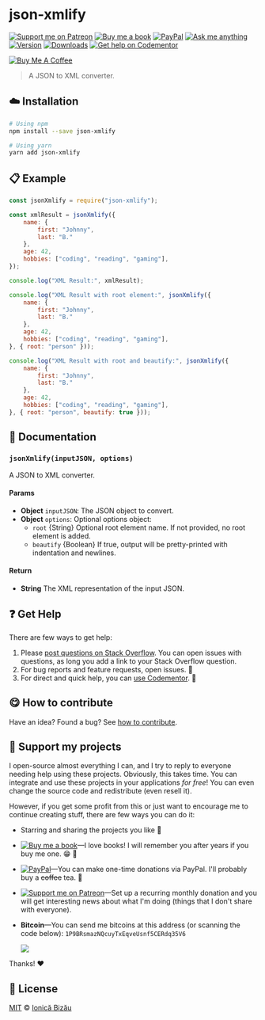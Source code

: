 <!-- Please do not edit this file. Edit the `blah` field in the `package.json` instead. If in doubt, open an issue. -->


















# json-xmlify

 [![Support me on Patreon][badge_patreon]][patreon] [![Buy me a book][badge_amazon]][amazon] [![PayPal][badge_paypal_donate]][paypal-donations] [![Ask me anything](https://img.shields.io/badge/ask%20me-anything-1abc9c.svg)](https://github.com/IonicaBizau/ama) [![Version](https://img.shields.io/npm/v/json-xmlify.svg)](https://www.npmjs.com/package/json-xmlify) [![Downloads](https://img.shields.io/npm/dt/json-xmlify.svg)](https://www.npmjs.com/package/json-xmlify) [![Get help on Codementor](https://cdn.codementor.io/badges/get_help_github.svg)](https://www.codementor.io/@johnnyb?utm_source=github&utm_medium=button&utm_term=johnnyb&utm_campaign=github)

<a href="https://www.buymeacoffee.com/H96WwChMy" target="_blank"><img src="https://www.buymeacoffee.com/assets/img/custom_images/yellow_img.png" alt="Buy Me A Coffee"></a>







> A JSON to XML converter.

















## :cloud: Installation

```sh
# Using npm
npm install --save json-xmlify

# Using yarn
yarn add json-xmlify
```













## :clipboard: Example



```js
const jsonXmlify = require("json-xmlify");

const xmlResult = jsonXmlify({
    name: {
        first: "Johnny",
        last: "B."
    },
    age: 42,
    hobbies: ["coding", "reading", "gaming"],
});

console.log("XML Result:", xmlResult);

console.log("XML Result with root element:", jsonXmlify({
    name: {
        first: "Johnny",
        last: "B."
    },
    age: 42,
    hobbies: ["coding", "reading", "gaming"],
}, { root: "person" }));

console.log("XML Result with root and beautify:", jsonXmlify({
    name: {
        first: "Johnny",
        last: "B."
    },
    age: 42,
    hobbies: ["coding", "reading", "gaming"],
}, { root: "person", beautify: true }));
```











## :memo: Documentation


### `jsonXmlify(inputJSON, options)`
A JSON to XML converter.

#### Params

- **Object** `inputJSON`: The JSON object to convert.
- **Object** `options`: Optional options object:
   - `root` {String} Optional root element name. If not provided, no root element is added.
   - `beautify` {Boolean} If true, output will be pretty-printed with indentation and newlines.

#### Return
- **String** The XML representation of the input JSON.









## :question: Get Help

There are few ways to get help:



 1. Please [post questions on Stack Overflow](https://stackoverflow.com/questions/ask). You can open issues with questions, as long you add a link to your Stack Overflow question.
 2. For bug reports and feature requests, open issues. :bug:
 3. For direct and quick help, you can [use Codementor](https://www.codementor.io/johnnyb). :rocket:














## :yum: How to contribute
Have an idea? Found a bug? See [how to contribute][contributing].


## :sparkling_heart: Support my projects
I open-source almost everything I can, and I try to reply to everyone needing help using these projects. Obviously,
this takes time. You can integrate and use these projects in your applications *for free*! You can even change the source code and redistribute (even resell it).

However, if you get some profit from this or just want to encourage me to continue creating stuff, there are few ways you can do it:


 - Starring and sharing the projects you like :rocket:
 - [![Buy me a book][badge_amazon]][amazon]—I love books! I will remember you after years if you buy me one. :grin: :book:
 - [![PayPal][badge_paypal]][paypal-donations]—You can make one-time donations via PayPal. I'll probably buy a ~~coffee~~ tea. :tea:
 - [![Support me on Patreon][badge_patreon]][patreon]—Set up a recurring monthly donation and you will get interesting news about what I'm doing (things that I don't share with everyone).
 - **Bitcoin**—You can send me bitcoins at this address (or scanning the code below): `1P9BRsmazNQcuyTxEqveUsnf5CERdq35V6`

    ![](https://i.imgur.com/z6OQI95.png)


Thanks! :heart:
























## :scroll: License

[MIT][license] © [Ionică Bizău][website]






[license]: /LICENSE
[website]: https://ionicabizau.net
[contributing]: /CONTRIBUTING.md
[docs]: /DOCUMENTATION.md
[badge_patreon]: https://ionicabizau.github.io/badges/patreon.svg
[badge_amazon]: https://ionicabizau.github.io/badges/amazon.svg
[badge_paypal]: https://ionicabizau.github.io/badges/paypal.svg
[badge_paypal_donate]: https://ionicabizau.github.io/badges/paypal_donate.svg
[patreon]: https://www.patreon.com/ionicabizau
[amazon]: http://amzn.eu/hRo9sIZ
[paypal-donations]: https://www.paypal.com/cgi-bin/webscr?cmd=_s-xclick&hosted_button_id=RVXDDLKKLQRJW

